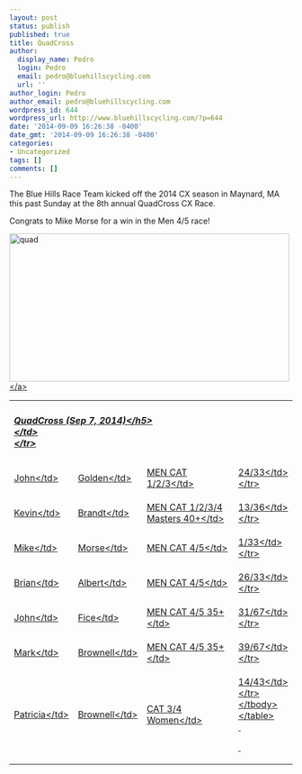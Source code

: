 ```yaml
---
layout: post
status: publish
published: true
title: QuadCross
author:
  display_name: Pedro
  login: Pedro
  email: pedro@bluehillscycling.com
  url: ''
author_login: Pedro
author_email: pedro@bluehillscycling.com
wordpress_id: 644
wordpress_url: http://www.bluehillscycling.com/?p=644
date: '2014-09-09 16:26:38 -0400'
date_gmt: '2014-09-09 16:26:38 -0400'
categories:
- Uncategorized
tags: []
comments: []
---
```

<p>The Blue Hills Race Team kicked off the 2014 CX season in Maynard, MA this past Sunday at the 8th annual QuadCross CX Race. </p>
<p>Congrats to Mike Morse for a win in the Men 4&#47;5 race!</p>
<p><a href="http:&#47;&#47;www.bluehillscycling.com&#47;BHCC-3&#47;wp-content&#47;uploads&#47;2014&#47;09&#47;quad.jpg"><img class="alignnone size-full wp-image-647" alt="quad" src="http:&#47;&#47;www.bluehillscycling.com&#47;BHCC-3&#47;wp-content&#47;uploads&#47;2014&#47;09&#47;quad.jpg" width="498" height="263" &#47;><&#47;a></p>
<table class="datatable1" width="100%">
<tbody>
<tr>
<td class="headerrow3" colspan="5">
<h5>QuadCross (Sep 7, 2014)<&#47;h5><br />
<&#47;td><br />
<&#47;tr></p>
<tr class="datarow1">
<td>John<&#47;td></p>
<td>Golden<&#47;td></p>
<td>MEN CAT 1&#47;2&#47;3<&#47;td></p>
<td width="70px">24&#47;33<&#47;td><br />
<&#47;tr></p>
<tr class="datarow2">
<td>Kevin<&#47;td></p>
<td>Brandt<&#47;td></p>
<td>MEN CAT 1&#47;2&#47;3&#47;4 Masters 40+<&#47;td></p>
<td width="70px">13&#47;36<&#47;td><br />
<&#47;tr></p>
<tr class="datarow1">
<td>Mike<&#47;td></p>
<td>Morse<&#47;td></p>
<td>MEN CAT 4&#47;5<&#47;td></p>
<td width="70px">1&#47;33<&#47;td><br />
<&#47;tr></p>
<tr class="datarow1">
<td>Brian<&#47;td></p>
<td>Albert<&#47;td></p>
<td>MEN CAT 4&#47;5<&#47;td></p>
<td width="70px">26&#47;33<&#47;td><br />
<&#47;tr></p>
<tr class="datarow1">
<td>John<&#47;td></p>
<td>Fice<&#47;td></p>
<td>MEN CAT 4&#47;5 35+<&#47;td></p>
<td width="70px">31&#47;67<&#47;td><br />
<&#47;tr></p>
<tr class="datarow1">
<td>Mark<&#47;td></p>
<td>Brownell<&#47;td></p>
<td>MEN CAT 4&#47;5 35+<&#47;td></p>
<td width="70px">39&#47;67<&#47;td><br />
<&#47;tr></p>
<tr class="datarow1">
<td>Patricia<&#47;td></p>
<td>Brownell<&#47;td></p>
<td>CAT 3&#47;4 Women<&#47;td></p>
<td width="70px">14&#47;43<&#47;td><br />
<&#47;tr><br />
<&#47;tbody><br />
<&#47;table><br />
&nbsp;</p>
<p>&nbsp;</p>
